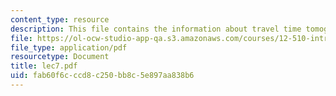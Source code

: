 ```yaml
---
content_type: resource
description: This file contains the information about travel time tomography.
file: https://ol-ocw-studio-app-qa.s3.amazonaws.com/courses/12-510-introduction-to-seismology-spring-2010/fab60f6cccd8c250bb8c5e897aa838b6_lec7.pdf
file_type: application/pdf
resourcetype: Document
title: lec7.pdf
uid: fab60f6c-ccd8-c250-bb8c-5e897aa838b6
---
```

